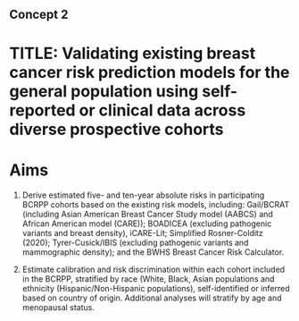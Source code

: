## Concept 2

# TITLE: Validating existing breast cancer risk prediction models for the general population using self-reported or clinical data across diverse prospective cohorts

# Aims


1.	Derive estimated five- and ten-year absolute risks in participating BCRPP cohorts based on the existing risk models, including: Gail/BCRAT (including Asian American Breast Cancer Study model (AABCS) and African American model (CARE)); BOADICEA (excluding pathogenic variants and breast density), iCARE-Lit; Simplified Rosner-Colditz (2020); Tyrer-Cusick/IBIS (excluding pathogenic variants and mammographic density); and the BWHS Breast Cancer Risk Calculator. 

2.	Estimate calibration and risk discrimination within each cohort included in the BCRPP, stratified by race (White, Black, Asian populations and ethnicity (Hispanic/Non-Hispanic populations), self-identified or inferred based on country of origin. Additional analyses will stratify by age and menopausal status.

 
